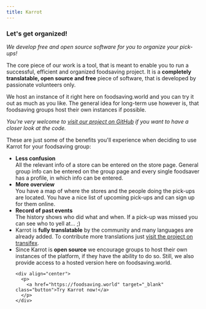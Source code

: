 ```yaml
---
title: Karrot
---
```


<h3>Let's get organized!</h3>

<em>We develop free and open source software for you to organize your pick-ups!</em>

<div align="left">
<p>The core piece of our work is a tool, that is meant to enable you to run a successful, efficient and organized foodsaving
  project. It is a
  <strong>completely translatable, open source and free</strong> piece of software, that is developed by passionate volunteers only.
  </p>

<p>We host an instance of it right here on foodsaving.world and you can try it out as much as you like. The general idea for
  long-term use however is, that foodsaving groups host their own instances if possible. </p>

<p>
  <i>You're very welcome to
    <a href="https://github.com/yunity/karrot-frontend">visit our project on GitHub</a> if you want to have a closer look at the code.</i>
</p>

<p>These are just some of the benefits you'll experience when deciding to use Karrot for your foodsaving group:
</p>
<ul>
  <li>
    <strong>Less confusion</strong>
    <br> All the relevant info of a store can be entered on the store page. General group info can be entered on the group page
    and every single foodsaver has a profile, in which info can be entered.</li>
  <li>
    <strong>More overview</strong>
    <br> You have a map of where the stores and the people doing the pick-ups are located. You have a nice list of upcoming pick-ups
    and can sign up for them online.</li>
  <li>
    <strong>Record of past events</strong>
    <br> The history shows who did what and when. If a pick-up was missed you can see who to yell at... ;)</li>
  <li>Karrot is
    <strong>fully translatable</strong> by the community and many languages are already added. To contribute more translations just
    <a href="https://www.transifex.com/yunity-1/karrot/" target="_blank">visit the project on transifex</a>.</li>
  <li>Since Karrot is
    <strong>open source</strong> we encourage groups to host their own instances of the platform, if they have the ability to do
    so. Still, we also provide access to a hosted version here on foodsaving.world.

    <div align="center">
      <p>
        <a href="https://foodsaving.world" target="_blank" class="button">Try Karrot now!</a>
      </p>
    </div>
  </li>
</ul>
</div>